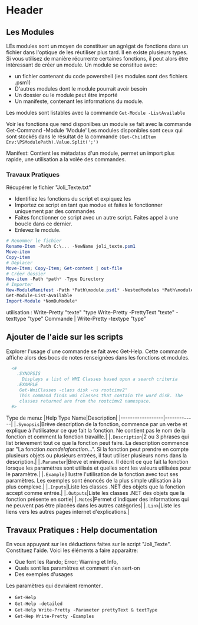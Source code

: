 <!-- TITLE: Modules -->
<!-- SUBTITLE: A quick summary of Modules -->

# Header

## Les Modules
LEs modules sont un moyen de constituer un agrégat de fonctions dans un fichier dans l'optique de les réutiliser plus tard. Il en existe plusieurs types.
Si vous utilisez de manière récurrente certaines fonctions, il peut alors être intéressant de créer un module.
Un module se constitue avec:
- un fichier contenant du code powershell (les modules sont des fichiers .psm1)
- D'autres modules dont le module pourrait avoir besoin
- Un dossier ou le module peut être importé
- Un manifeste, contenant les informations du module.

Les modules sont listables avec la commande `Get-Module -ListAvailable`

Voir les fonctions que rend disponilbes un module se fait avec la commande Get-Command -Module 'Module'
Les modules disponibles sont ceux qui sont stockés dans le résultat de la commande `(Get-ChildItem Env:\PSModulePath).Value.Split(';')`

Manifest:
Contient les métadatas d'un module, permet un import plus rapide, une utilisation a la volée des commandes.

### Travaux Pratiques
Récupérer le fichier "Joli_Texte.txt"
- Identifiez les fonctions du script et expiquez les
- Importez ce script en tant que modue et faites le fonctionner uniquement par des commandes
- Faites fonctionner ce script avec un autre script. Faites appel à une boucle dans ce dernier.
- Enlevez le module.


```powershell
# Renommer le fichier
Rename-Item -Path C:\... -NewName joli_texte.psm1
Move-item
Copy-item
# Déplacer
Move-Item; Copy-Item; Get-content | out-file 
# Créer dossier 
New-item -Path *path* -Type Directory
# Importer
New-ModuleManifest -Path *Path\module.psd1* -NestedModules *Path\module.psm1*
Get-Module-List-Available
Import-Module *NomDuModule*
```

utilisation : Write-Pretty "texte" "type
Write-Pretty -PrettyText "texte" -texttype "type"
Commande | Write-Pretty -textype "type"

## Ajouter de l'aide sur les scripts
Explorer l'usage d'une commande se fait avec Get-Help. Cette commande affiche alors des bocs de notes renseignées dans les fonctions et modules.


```powershell
  <#
    .SYNOPSIS 
      Displays a list of WMI Classes based upon a search criteria
    .EXAMPLE
     Get-WmiClasses -class disk -ns rootcimv2"
     This command finds wmi classes that contain the word disk. The 
     classes returned are from the rootcimv2 namespace.
  #>
```


Type de menu:
|Help Type Name|Description|
|------------------|-------------|
|`.Synopsis`|Brève description de la fonction, commence par un verbe et explique à l'utilisateur ce que fait la fonction. Ne contient pas le nom de la fonction et comment la fonction travaille.|
|`.Description`|2 ou 3 phrases  qui list brievement tout ce que la fonction peut faire. La description commence par "La fonction *nomdelafonction*...". Si la fonction peut prendre en compte plusieurs objets ou plusieurs entrées, il faut utiliser plusieurs noms dans la description.|
|`.Parameter`|Breve et minutieux. Il décrit ce que fait la fonction lorsque les paramètres sont utilisés et quelles sont les valeurs utilisées pour le paramètre.|
|`.Example`|Illustre l'utilisation de la fonction avec tout ses paramètres. Les exemples sont énoncés de la plus simple utilisation à la plus complexe.|
|`.Inputs`|Liste les classes .NET des objets que la fonction accept comme entrée.|
|`.Outputs`|Liste les classes .NET des objets que la fonction présente en sortie|
|`.Notes`|Permet d'indiquer des informations qui ne peuvent pas être placées dans les autres catégories|
|`.Link`|Liste les liens vers les autres pages internet d'explications.|


## Travaux Pratiques : Help documentation
En vous appuyant sur les déductions faites sur le script "Joli_Texte". Constituez l'aide.
Voici les éléments a faire apparaitre:
- Que font les Rando; Error; Warning et Info,
- Quels sont les paramètres et comment s'en sert-on
- Des exemples d'usages

Les paramètres qui devraient remonter..
- `Get-Help`
- `Get-Help -detailed`
- `Get-Help Write-Pretty -Parameter prettyText & textType`
- `Get-Hep Write-Pretty -Examples`